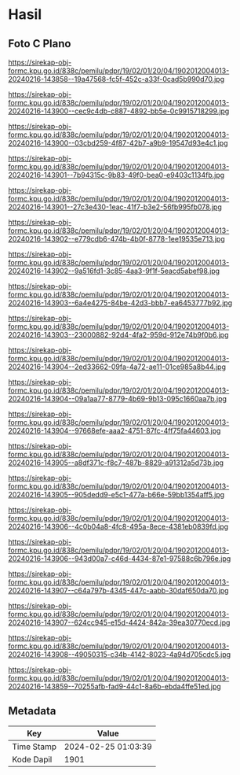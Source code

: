 # Hasil

## Foto C Plano

https://sirekap-obj-formc.kpu.go.id/838c/pemilu/pdpr/19/02/01/20/04/1902012004013-20240216-143858--19a47568-fc5f-452c-a33f-0cad5b990d70.jpg

https://sirekap-obj-formc.kpu.go.id/838c/pemilu/pdpr/19/02/01/20/04/1902012004013-20240216-143900--cec9c4db-c887-4892-bb5e-0c9915718299.jpg

https://sirekap-obj-formc.kpu.go.id/838c/pemilu/pdpr/19/02/01/20/04/1902012004013-20240216-143900--03cbd259-4f87-42b7-a9b9-19547d93e4c1.jpg

https://sirekap-obj-formc.kpu.go.id/838c/pemilu/pdpr/19/02/01/20/04/1902012004013-20240216-143901--7b94315c-9b83-49f0-bea0-e9403c1134fb.jpg

https://sirekap-obj-formc.kpu.go.id/838c/pemilu/pdpr/19/02/01/20/04/1902012004013-20240216-143901--27c3e430-1eac-41f7-b3e2-56fb995fb078.jpg

https://sirekap-obj-formc.kpu.go.id/838c/pemilu/pdpr/19/02/01/20/04/1902012004013-20240216-143902--e779cdb6-474b-4b0f-8778-1ee19535e713.jpg

https://sirekap-obj-formc.kpu.go.id/838c/pemilu/pdpr/19/02/01/20/04/1902012004013-20240216-143902--9a516fd1-3c85-4aa3-9f1f-5eacd5abef98.jpg

https://sirekap-obj-formc.kpu.go.id/838c/pemilu/pdpr/19/02/01/20/04/1902012004013-20240216-143903--6a4e4275-84be-42d3-bbb7-ea6453777b92.jpg

https://sirekap-obj-formc.kpu.go.id/838c/pemilu/pdpr/19/02/01/20/04/1902012004013-20240216-143903--23000882-92d4-4fa2-959d-912e74b9f0b6.jpg

https://sirekap-obj-formc.kpu.go.id/838c/pemilu/pdpr/19/02/01/20/04/1902012004013-20240216-143904--2ed33662-09fa-4a72-ae11-01ce985a8b44.jpg

https://sirekap-obj-formc.kpu.go.id/838c/pemilu/pdpr/19/02/01/20/04/1902012004013-20240216-143904--09a1aa77-8779-4b69-9b13-095c1660aa7b.jpg

https://sirekap-obj-formc.kpu.go.id/838c/pemilu/pdpr/19/02/01/20/04/1902012004013-20240216-143904--97668efe-aaa2-4751-87fc-4ff75fa44603.jpg

https://sirekap-obj-formc.kpu.go.id/838c/pemilu/pdpr/19/02/01/20/04/1902012004013-20240216-143905--a8df371c-f8c7-487b-8829-a91312a5d73b.jpg

https://sirekap-obj-formc.kpu.go.id/838c/pemilu/pdpr/19/02/01/20/04/1902012004013-20240216-143905--905dedd9-e5c1-477a-b66e-59bb1354aff5.jpg

https://sirekap-obj-formc.kpu.go.id/838c/pemilu/pdpr/19/02/01/20/04/1902012004013-20240216-143906--4c0b04a8-4fc8-495a-8ece-4381eb0839fd.jpg

https://sirekap-obj-formc.kpu.go.id/838c/pemilu/pdpr/19/02/01/20/04/1902012004013-20240216-143906--943d00a7-c46d-4434-87e1-97588c6b796e.jpg

https://sirekap-obj-formc.kpu.go.id/838c/pemilu/pdpr/19/02/01/20/04/1902012004013-20240216-143907--c64a797b-4345-447c-aabb-30daf650da70.jpg

https://sirekap-obj-formc.kpu.go.id/838c/pemilu/pdpr/19/02/01/20/04/1902012004013-20240216-143907--624cc945-e15d-4424-842a-39ea30770ecd.jpg

https://sirekap-obj-formc.kpu.go.id/838c/pemilu/pdpr/19/02/01/20/04/1902012004013-20240216-143908--49050315-c34b-4142-8023-4a94d705cdc5.jpg

https://sirekap-obj-formc.kpu.go.id/838c/pemilu/pdpr/19/02/01/20/04/1902012004013-20240216-143859--70255afb-fad9-44c1-8a6b-ebda4ffe51ed.jpg


## Metadata

| Key        | Value               |
| ---------- | ------------------- |
| Time Stamp | 2024-02-25 01:03:39 |
| Kode Dapil | 1901                |



